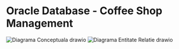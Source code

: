 # Oracle Database - Coffee Shop Management
 
![Diagrama Conceptuala drawio](https://github.com/user-attachments/assets/28cdcb68-2b80-4511-9e85-14a9eb3f4649)
![Diagrama Entitate Relatie drawio](https://github.com/user-attachments/assets/7fe021d3-5329-492f-994f-bb8c16863a11)
